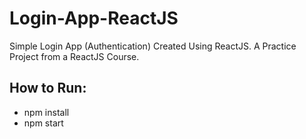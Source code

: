 # Login-App-ReactJS
Simple Login App (Authentication) Created Using ReactJS. A Practice Project from a ReactJS Course.

## How to Run:
- npm install
- npm start

